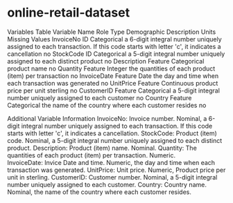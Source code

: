 # online-retail-dataset

Variables Table
Variable Name	Role	Type	Demographic	Description	Units	Missing Values
InvoiceNo	ID	Categorical		a 6-digit integral number uniquely assigned to each transaction. If this code starts with letter 'c', it indicates a cancellation		no
StockCode	ID	Categorical		a 5-digit integral number uniquely assigned to each distinct product		no
Description	Feature	Categorical		product name		no
Quantity	Feature	Integer		the quantities of each product (item) per transaction		no
InvoiceDate	Feature	Date		the day and time when each transaction was generated		no
UnitPrice	Feature	Continuous		product price per unit	sterling	no
CustomerID	Feature	Categorical		a 5-digit integral number uniquely assigned to each customer		no
Country	Feature	Categorical		the name of the country where each customer resides		no

Additional Variable Information
InvoiceNo: Invoice number. Nominal, a 6-digit integral number uniquely assigned to each transaction. If this code starts with letter 'c', it indicates a cancellation. 
StockCode: Product (item) code. Nominal, a 5-digit integral number uniquely assigned to each distinct product.
Description: Product (item) name. Nominal.
Quantity: The quantities of each product (item) per transaction. Numeric.	
InvoiceDate: Invice Date and time. Numeric, the day and time when each transaction was generated.
UnitPrice: Unit price. Numeric, Product price per unit in sterling.
CustomerID: Customer number. Nominal, a 5-digit integral number uniquely assigned to each customer.
Country: Country name. Nominal, the name of the country where each customer resides. 

